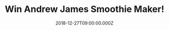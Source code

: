 ---
campaign-uuid: "c-5f16afd1-c46c-405d-a3cb-c09dc5fe5ea6"
type: "Competition"
category: "Gifts"
date: "2018-12-27T09:00:00.000Z"
end-date: "2019-01-27T23:59:00.000Z"
disable-form: false
is_promoted: false
has_entry_page: true
title: "Win Andrew James Smoothie Maker!"
competition-description: "<p>Want to have delicious and healthy smoothies in the morning?\
  \ or what about after a hard workout? The Andrew James 4 in 1 Smoothie Maker is\
  \ the solution for you! It lets you make delicious, healthy drinks and so much more!</p>\n\
  <p>Want it? Click below for a chance to win!</p>\n"
hero-header: "Win Andrew James Smoothie Maker!"
terms-confirmation: "N/A"
banner-img: "https://assets.expresslyapp.com/asset-532e9c31-b37c-4dfa-98bc-9871dc12195b.jpg"
logo-left-href: "aaa.nme.com"
logo-left-image: "https://assets.expresslyapp.com/asset-bb1046b3-0713-4921-a422-2047a354d789.jpg"
logo-left-title: "NME AAA"
bg-image-hero: "https://assets.expresslyapp.com/asset-f9ec4d4f-3718-4866-b872-1ab6a4bff709.jpg"
bg-image-first: "https://assets.expresslyapp.com/asset-9e2ba427-e039-4614-a6c3-5e784e13c358.jpg"
section1-content: "<p>This powerful appliance can function as a blender, a grinder,\
  \ a juicer and an ice crusher, making it extremely versatile and helpful around\
  \ the kitchen. When you make your own drinks, soups, shakes etc., you have more\
  \ control over what ingredients you add and can therefore make them more healthy,\
  \ and cheaper, than shop bought versions.</p>\n<p>Use the jug to make enough to\
  \ fill the drinking cups included or transfer contents to your own drinking bottle\
  \ to take to the gym or office. You can also use this machine to grind coffee beans\
  \ and spices etc., for use in home cooking.</p> \n<p>Think no more and enter the\
  \ form below for a chance to win the best gift you could ever asked for! Good luck!</p>\n"
entry-title: "Win Andrew James Smoothie Maker!"
entry-content: "<p>Enter the draw to win Andrew James Smoothie Maker Machine by completing\
  \ the form below before 23:59 on 27th of January 2019.</p>\n"
has-winner: true
winner-title: "CONGRATULATIONS to Kate who won the delicious Andrew James Smoothie\
  \ Maker Machine!"
winner-banner: "https://assets.expresslyapp.com/asset-c2888b79-9ffd-4b2a-97b3-fb93113e6c7b.jpg"
prize-description: "Andrew James Smoothie Maker."
special-conditions: "Multiple entries are allowed up to one every day.\r\nThis competition\
  \ is also available on: http://club.expressly.io/competitons/smoothie-maker-machine"
country-restrictions:
- "GB"
---